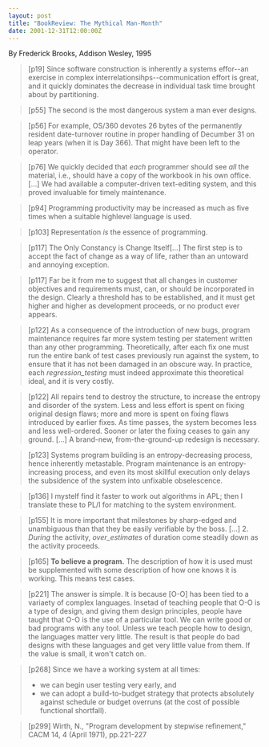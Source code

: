 ```yaml
---
layout: post
title: "BookReview: The Mythical Man-Month"
date: 2001-12-31T12:00:00Z
---
```

By Frederick Brooks, Addison Wesley, 1995

> 
> [p19] Since software construction is inherently a systems effor--an
> exercise in complex interrelationsihps--communication effort is great,
> and it quickly dominates the decrease in individual task time brought
> about by partitioning.



> [p55] The second is the most dangerous system a man ever designs.



> [p56] For example, OS/360 devotes 26 bytes of the permanently
> resident date-turnover routine in proper handling of Decumber 31 on
> leap years (when it is Day 366).  That might have been left to the
> operator.



> [p76] We quickly decided that _each_ programmer should see
> _all_ the material, i.e., should have a copy of the workbook in
> his own office.[...] We had available a computer-driven text-editing
> system, and this proved invaluable for timely maintenance.



> [p94] Programming productivity may be increased as much as five
> times when a suitable highlevel language is used.



> [p103] Representation _is_ the essence of programming.



> [p117] The Only Constancy is Change Itself[...] The first step is to
> accept the fact of change as a way of life, rather than an untoward
> and annoying exception.



> [p117] Far be it from me to suggest that all changes in customer
> objectives and requirements must, can, or should be incorporated in the
> design. Clearly a threshold has to be established, and it must get
> higher and higher as development proceeds, or no product ever appears.



> [p122] As a consequence of the introduction of new bugs, program
> maintenance requires far more system testing per statement written
> than any other programming.   Theoretically, after each fix one must
> run the entire bank of test cases previously run against the system,
> to ensure that it has not been damaged in an obscure way.  In
> practice, each _regression_testing_ must indeed approximate this
> theoretical ideal, and it is very costly.



> [p122] All repairs tend to destroy the structure, to increase the
> entropy and disorder of the system.  Less and less effort is spent on
> fixing original design flaws; more and more is spent on fixing flaws
> introduced by earlier fixes.   As time passes, the system becomes less
> and less well-ordered.  Sooner or later the fixing ceases to gain any
> ground. [...] A brand-new, from-the-ground-up redesign is necessary.



> [p123] Systems program building is an entropy-decreasing process,
> hence inherently metastable.  Program maintenance is an
> entropy-increasing process, and even its most skillful execution only
> delays the subsidence of the system into unfixable obselescence.



> [p136] I mystelf find it faster to work out algorithms in APL; then
> I translate these to PL/I for matching to the system environment.



> [p155] It is more important that milestones by sharp-edged and
> unambiguous than that they be easily verifiable by the boss. [...]
> 2. _During_ the activity, _over_estimates_ of duration come
> steadily down as the activity proceeds.



> [p165] <b>To believe a program.</b> The description of how it is
> used must be supplemented with some description of how one knows it is
> working.  This means test cases.



> [p221] The answer is simple.  It is because [O-O] has been tied to a
> variaety of complex languages.  Insetad of teaching people that O-O is
> a type of design, and giving them design principles, people have
> taught that O-O is the use of a particular tool.  We can write good or
> bad programs with any tool.  Unless we teach people how to design, the
> languages matter very little.  The result is that people do bad
> designs with these languages and get very little value from them.  If
> the value is small, it won't catch on.



> [p268] Since we have a working system at all times:
> * we can begin user testing very early, and
> * we can adopt a build-to-budget strategy that protects absolutely against schedule or budget overruns (at the cost of possible functional shortfall).



> [p299] Wirth, N., "Program development by stepwise refinement," CACM
> 14, 4 (April 1971), pp.221-227



